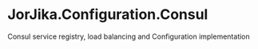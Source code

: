 # JorJika.Configuration.Consul
Consul service registry, load balancing and Configuration implementation
